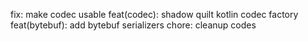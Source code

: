 fix: make codec usable
feat(codec): shadow quilt kotlin codec factory
feat(bytebuf): add bytebuf serializers
chore: cleanup codes
